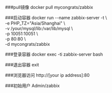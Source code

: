 ###pull镜像
docker pull mycongrats/zabbix  

###启动容器
docker run --name zabbix-server -t \\  
      -e PHP_TZ="Asia/Shanghai" \\  
      -v /your/mysql/lib:/var/lib/mysql \\  
      -p 10051:10051 \\  
      -p 80:80 \\  
      -d mycongrats/zabbix  

###登录容器
docker exec -ti zabbix-server bash  

###退出容器
exit  

###浏览器访问
http://[your ip address]:80  

###初始用户
Admin/zabbix  
